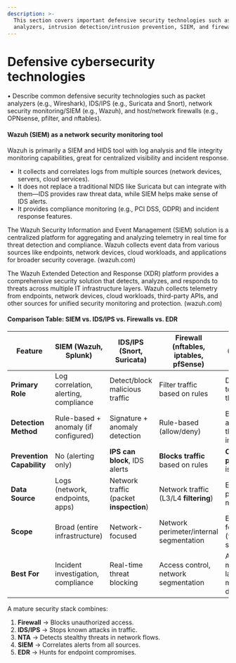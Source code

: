 ```yaml
---
description: >-
  This section covers important defensive security technologies such as packet
  analyzers, intrusion detection/intrusion prevention, SIEM, and firewalls
---
```


# Defensive cybersecurity technologies

• Describe common defensive security technologies such as packet analyzers (e.g., Wireshark), IDS/IPS (e.g., Suricata and Snort), network security monitoring/SIEM (e.g., Wazuh), and host/network firewalls (e.g., OPNsense, pfilter, and nftables).

#### Wazuh (SIEM) as a network security monitoring tool

Wazuh is primarily a SIEM and HIDS tool with log analysis and file integrity monitoring capabilities, great for centralized visibility and incident response.

* It collects and correlates logs from multiple sources (network devices, servers, cloud services).
* It does not replace a traditional NIDS like Suricata but can integrate with them—IDS provides raw threat data, while SIEM helps make sense of IDS alerts.
* It provides compliance monitoring (e.g., PCI DSS, GDPR) and incident response features.

The Wazuh Security Information and Event Management (SIEM) solution is a centralized platform for aggregating and analyzing telemetry in real time for threat detection and compliance. Wazuh collects event data from various sources like endpoints, network devices, cloud workloads, and applications for broader security coverage. (wazuh.com)

The Wazuh Extended Detection and Response (XDR) platform provides a comprehensive security solution that detects, analyzes, and responds to threats across multiple IT infrastructure layers. Wazuh collects telemetry from endpoints, network devices, cloud workloads, third-party APIs, and other sources for unified security monitoring and protection. (wazuh.com)

#### **Comparison Table: SIEM vs. IDS/IPS vs. Firewalls vs. EDR**

| Feature                   | **SIEM (Wazuh, Splunk)**              | **IDS/IPS (Snort, Suricata)**           | **Firewall (nftables, iptables, pfSense)** | **EDR (CrowdStrike, Wazuh EDR)**             |
| ------------------------- | ------------------------------------- | --------------------------------------- | ------------------------------------------ | -------------------------------------------- |
| **Primary Role**          | Log correlation, alerting, compliance | Detect/block malicious traffic          | Filter traffic based on rules              | Detect/respond to endpoint threats           |
| **Detection Method**      | Rule-based + anomaly (if configured)  | Signature + anomaly detection           | Rule-based (allow/deny)                    | Behavioral analysis + threat intelligence    |
| **Prevention Capability** | No (alerting only)                    | **IPS can block**, IDS alerts           | **Blocks traffic** based on rules          | **Can block processes**, isolate hosts       |
| **Data Source**           | Logs (network, endpoints, apps)       | Network traffic (packet **inspection**) | Network traffic (L3/L4 **filtering**)      | Endpoint processes, memory, files            |
| **Scope**                 | Broad (entire infrastructure)         | Network-focused                         | Network perimeter/internal segmentation    | Endpoint-focused (workstations, servers)     |
| **Best For**              | Incident investigation, compliance    | Real-time threat blocking               | Access control, network segmentation       | Advanced malware, lateral movement detection |

A mature security stack combines:

1. **Firewall** → Blocks unauthorized access.
2. **IDS/IPS** → Stops known attacks in traffic.
3. **NTA** → Detects stealthy threats in network flows.
4. **SIEM** → Correlates alerts from all sources.
5. **EDR** → Hunts for endpoint compromises.
